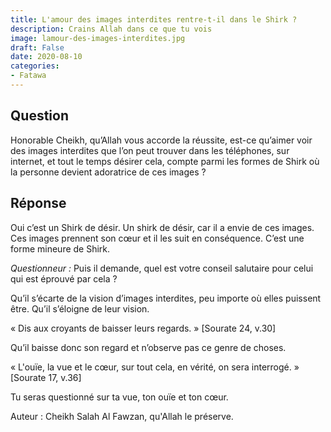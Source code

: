 ```yaml
---
title: L'amour des images interdites rentre-t-il dans le Shirk ?
description: Crains Allah dans ce que tu vois
image: lamour-des-images-interdites.jpg
draft: False
date: 2020-08-10
categories:
- Fatawa
---
```


## Question

Honorable Cheikh, qu’Allah vous accorde la réussite, est-ce qu’aimer voir des images
interdites que l’on peut trouver dans les téléphones, sur internet, et tout le temps
désirer cela, compte parmi les formes de Shirk où la personne devient adoratrice de ces
images ?

## Réponse

Oui c’est un Shirk de désir. Un shirk de désir, car il a envie de ces images. Ces images
prennent son cœur et il les suit en conséquence. C’est une forme mineure de Shirk.

_Questionneur :_ Puis il demande, quel est votre conseil salutaire pour celui qui est
éprouvé par cela ?

Qu’il s’écarte de la vision d’images interdites, peu importe où elles puissent être. Qu’il
s’éloigne de leur vision.

« Dis aux croyants de baisser leurs regards. » [Sourate 24, v.30]

Qu’il baisse donc son regard et n’observe pas ce genre de choses.

« L'ouïe, la vue et le cœur, sur tout cela, en vérité, on sera
interrogé. » [Sourate 17, v.36]

Tu seras questionné sur ta vue, ton ouïe et ton cœur.

Auteur : Cheikh Salah Al Fawzan, qu'Allah le préserve.
